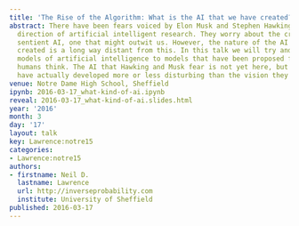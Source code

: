 ```yaml
---
title: 'The Rise of the Algorithm: What is the AI that we have created?'
abstract: There have been fears voiced by Elon Musk and Stephen Hawking about the
  direction of artificial intelligent research. They worry about the creation of a
  sentient AI, one that might outwit us. However, the nature of the AI we have actually
  created is a long way distant from this. In this talk we will try and relate our
  models of artificial intelligence to models that have been proposed for the way
  humans think. The AI that Hawking and Musk fear is not yet here, but is the AI we
  have actually developed more or less disturbing than the vision they project?
venue: Notre Dame High School, Sheffield
ipynb: 2016-03-17_what-kind-of-ai.ipynb
reveal: 2016-03-17_what-kind-of-ai.slides.html
year: '2016'
month: 3
day: '17'
layout: talk
key: Lawrence:notre15
categories:
- Lawrence:notre15
authors:
- firstname: Neil D.
  lastname: Lawrence
  url: http://inverseprobability.com
  institute: University of Sheffield
published: 2016-03-17
---
```

